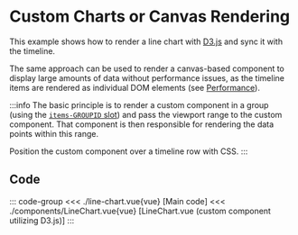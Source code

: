 <script setup>
import Example from './line-chart.vue'
</script>

# Custom Charts or Canvas Rendering
This example shows how to render a line chart with [D3.js](https://d3js.org/) and sync it with the timeline.

The same approach can be used to render a canvas-based component to display large amounts of data without performance issues, as the timeline items are rendered as individual DOM elements (see [Performance](/guide/performance)).

:::info
The basic principle is to render a custom component in a group (using the [`items-GROUPID` slot](/reference/slots)) and pass the viewport range to the custom component. That component is then responsible for rendering the data points within this range.

Position the custom component over a timeline row with CSS.
:::
<Example/>

## Code

::: code-group
<<< ./line-chart.vue{vue} [Main code]
<<< ./components/LineChart.vue{vue} [LineChart.vue (custom component utilizing D3.js)]
:::
